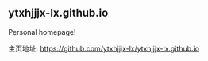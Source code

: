 ## ytxhjjjx-lx.github.io
Personal homepage!

主页地址: https://github.com/ytxhjjjx-lx/ytxhjjjx-lx.github.io
